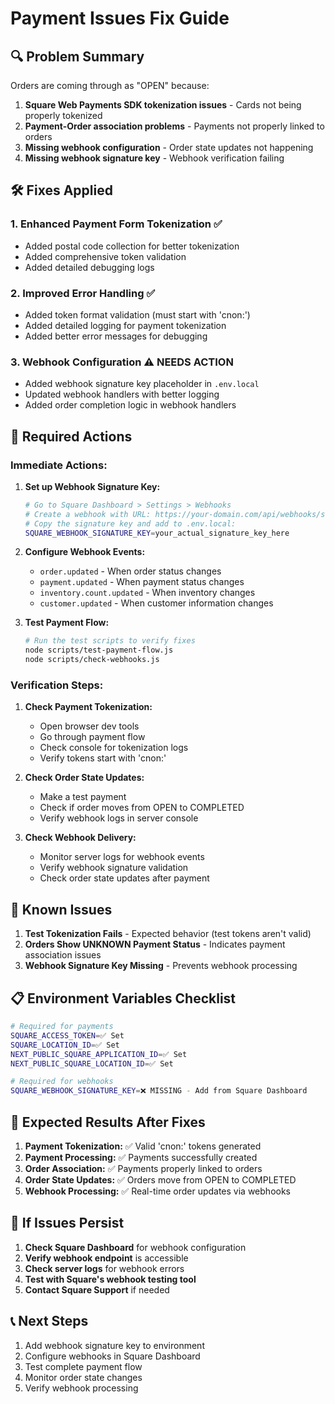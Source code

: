 # Payment Issues Fix Guide

## 🔍 **Problem Summary**

Orders are coming through as "OPEN" because:
1. **Square Web Payments SDK tokenization issues** - Cards not being properly tokenized
2. **Payment-Order association problems** - Payments not properly linked to orders
3. **Missing webhook configuration** - Order state updates not happening
4. **Missing webhook signature key** - Webhook verification failing

## 🛠️ **Fixes Applied**

### 1. **Enhanced Payment Form Tokenization** ✅
- Added postal code collection for better tokenization
- Added comprehensive token validation
- Added detailed debugging logs

### 2. **Improved Error Handling** ✅
- Added token format validation (must start with 'cnon:')
- Added detailed logging for payment tokenization
- Added better error messages for debugging

### 3. **Webhook Configuration** ⚠️ **NEEDS ACTION**
- Added webhook signature key placeholder in `.env.local`
- Updated webhook handlers with better logging
- Added order completion logic in webhook handlers

## 🔧 **Required Actions**

### **Immediate Actions:**

1. **Set up Webhook Signature Key:**
   ```bash
   # Go to Square Dashboard > Settings > Webhooks
   # Create a webhook with URL: https://your-domain.com/api/webhooks/square
   # Copy the signature key and add to .env.local:
   SQUARE_WEBHOOK_SIGNATURE_KEY=your_actual_signature_key_here
   ```

2. **Configure Webhook Events:**
   - `order.updated` - When order status changes
   - `payment.updated` - When payment status changes
   - `inventory.count.updated` - When inventory changes
   - `customer.updated` - When customer information changes

3. **Test Payment Flow:**
   ```bash
   # Run the test scripts to verify fixes
   node scripts/test-payment-flow.js
   node scripts/check-webhooks.js
   ```

### **Verification Steps:**

1. **Check Payment Tokenization:**
   - Open browser dev tools
   - Go through payment flow
   - Check console for tokenization logs
   - Verify tokens start with 'cnon:'

2. **Check Order State Updates:**
   - Make a test payment
   - Check if order moves from OPEN to COMPLETED
   - Verify webhook logs in server console

3. **Check Webhook Delivery:**
   - Monitor server logs for webhook events
   - Verify webhook signature validation
   - Check order state updates after payment

## 🐛 **Known Issues**

1. **Test Tokenization Fails** - Expected behavior (test tokens aren't valid)
2. **Orders Show UNKNOWN Payment Status** - Indicates payment association issues
3. **Webhook Signature Key Missing** - Prevents webhook processing

## 📋 **Environment Variables Checklist**

```bash
# Required for payments
SQUARE_ACCESS_TOKEN=✅ Set
SQUARE_LOCATION_ID=✅ Set
NEXT_PUBLIC_SQUARE_APPLICATION_ID=✅ Set
NEXT_PUBLIC_SQUARE_LOCATION_ID=✅ Set

# Required for webhooks
SQUARE_WEBHOOK_SIGNATURE_KEY=❌ MISSING - Add from Square Dashboard
```

## 🎯 **Expected Results After Fixes**

1. **Payment Tokenization:** ✅ Valid 'cnon:' tokens generated
2. **Payment Processing:** ✅ Payments successfully created
3. **Order Association:** ✅ Payments properly linked to orders
4. **Order State Updates:** ✅ Orders move from OPEN to COMPLETED
5. **Webhook Processing:** ✅ Real-time order updates via webhooks

## 🚨 **If Issues Persist**

1. **Check Square Dashboard** for webhook configuration
2. **Verify webhook endpoint** is accessible
3. **Check server logs** for webhook errors
4. **Test with Square's webhook testing tool**
5. **Contact Square Support** if needed

## 📞 **Next Steps**

1. Add webhook signature key to environment
2. Configure webhooks in Square Dashboard
3. Test complete payment flow
4. Monitor order state changes
5. Verify webhook processing 